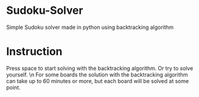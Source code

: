 # Sudoku-Solver
Simple Sudoku solver made in python using backtracking algorithm

# Instruction
Press space to start solving with the backtracking algorithm.
Or try to solve yourself.
\n
For some boards the solution with the backtracking algorithm can take up to 60 minutes or more, but each board will be solved at some point.
